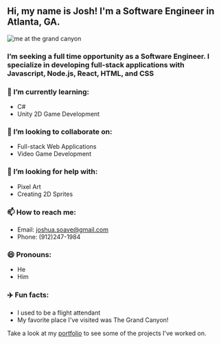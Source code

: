 

## Hi, my name is Josh! I'm a Software Engineer in Atlanta, GA.

![me at the grand canyon](https://imgur.com/UFMiZ23)

### I’m seeking a full time opportunity as a Software Engineer. I specialize in developing full-stack applications with Javascript, Node.js, React, HTML, and CSS
### 🌱 I’m currently learning:
- C# 
- Unity 2D Game Development 
### 👯 I’m looking to collaborate on:
- Full-stack Web Applications 
- Video Game Development
### 🤔 I’m looking for help with: 
- Pixel Art 
- Creating 2D Sprites
### 📫 How to reach me: 
- Email: joshua.soave@gmail.com
- Phone: (912)247-1984
### 😄 Pronouns: 
 - He
 - Him
### :airplane: Fun facts: 
 - I used to be a flight attendant 
 - My favorite place I've visited was The Grand Canyon! 


Take a look at my [portfolio](https://joshsoave.com/) to see some of the projects I've worked on.

